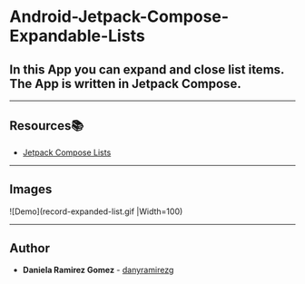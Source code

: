 # Android-Jetpack-Compose-Expandable-Lists

## In this App you can expand and close list items. The App is written in Jetpack Compose.
---

## Resources:books:

* [Jetpack Compose Lists](https://www.youtube.com/watch?v=nNaE2uJQIpo&list=PLNdFk2_brsRclwvl8ruCo_q36jVbXcCCx&index=5) 
---
## Images

![Demo](record-expanded-list.gif |Width=100)

---

## Author
* **Daniela Ramirez Gomez** - [danyramirezg](https://github.com/danyramirezg)
